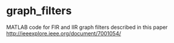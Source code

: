 # graph_filters
MATLAB code for FIR and IIR graph filters described in this paper http://ieeexplore.ieee.org/document/7001054/
